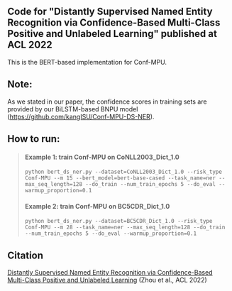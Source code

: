 ## Code for "Distantly Supervised Named Entity Recognition via Confidence-Based Multi-Class Positive and Unlabeled Learning" published at ACL 2022
This is the BERT-based implementation for Conf-MPU.

## Note:
As we stated in our paper, the confidence scores in training sets are provided by our BiLSTM-based BNPU model (https://github.com/kangISU/Conf-MPU-DS-NER).

## How to run:
> #### Example 1: train Conf-MPU on CoNLL2003_Dict_1.0
> ```
> python bert_ds_ner.py --dataset=CoNLL2003_Dict_1.0 --risk_type Conf-MPU --m 15 --bert_model=bert-base-cased --task_name=ner --max_seq_length=128 --do_train --num_train_epochs 5 --do_eval --warmup_proportion=0.1
> ```
> #### Example 2: train Conf-MPU on BC5CDR_Dict_1.0
> ```
> python bert_ds_ner.py --dataset=BC5CDR_Dict_1.0 --risk_type Conf-MPU --m 28 --task_name=ner --max_seq_length=128 --do_train --num_train_epochs 5 --do_eval --warmup_proportion=0.1
> ```

## Citation
[Distantly Supervised Named Entity Recognition via Confidence-Based Multi-Class Positive and Unlabeled Learning](https://aclanthology.org/2022.acl-long.498) (Zhou et al., ACL 2022)

